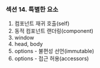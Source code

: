 
### 섹션 14. 특별한 요소

1. 컴포넌트 재귀 호출(self)
2. 동적 컴포넌트 랜더링(component)
3. window
4. head, body
5. options - 불편성 선언(immutable)
6. options - 접근 허용(accessors)
